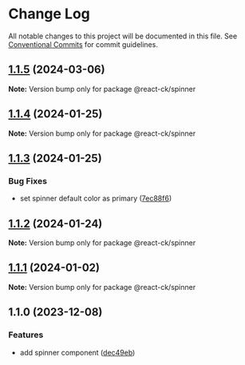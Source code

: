 # Change Log

All notable changes to this project will be documented in this file.
See [Conventional Commits](https://conventionalcommits.org) for commit guidelines.

## [1.1.5](https://github.com/abelflopes/react-ck/compare/@react-ck/spinner@1.1.4...@react-ck/spinner@1.1.5) (2024-03-06)

**Note:** Version bump only for package @react-ck/spinner





## [1.1.4](https://github.com/abelflopes/react-ck/compare/@react-ck/spinner@1.1.3...@react-ck/spinner@1.1.4) (2024-01-25)

**Note:** Version bump only for package @react-ck/spinner





## [1.1.3](https://github.com/abelflopes/react-ck/compare/@react-ck/spinner@1.1.2...@react-ck/spinner@1.1.3) (2024-01-25)


### Bug Fixes

* set spinner default color as primary ([7ec88f6](https://github.com/abelflopes/react-ck/commit/7ec88f62d05c54f8861628ae39bbcfef663e31cb))



## [1.1.2](https://github.com/abelflopes/react-ck/compare/@react-ck/spinner@1.1.1...@react-ck/spinner@1.1.2) (2024-01-24)

**Note:** Version bump only for package @react-ck/spinner





## [1.1.1](https://github.com/abelflopes/react-ck/compare/@react-ck/spinner@1.1.0...@react-ck/spinner@1.1.1) (2024-01-02)

**Note:** Version bump only for package @react-ck/spinner





## 1.1.0 (2023-12-08)


### Features

* add spinner component ([dec49eb](https://github.com/abelflopes/react-ck/commit/dec49eba4437e49b5e5b8fbace99e7b0ec8ee74c))
